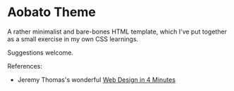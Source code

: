 # Aobato Theme

A rather minimalist and bare-bones HTML template, which I've put together as a small exercise in my own CSS learnings. 

Suggestions welcome. 

References: 

* Jeremy Thomas's wonderful [Web Design in 4 Minutes](https://jgthms.com/web-design-in-4-minutes/)